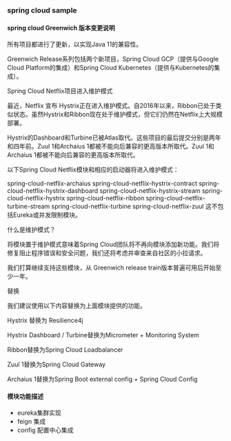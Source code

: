 ### spring cloud sample
#### spring cloud Greenwich 版本变更说明
所有项目都进行了更新，以实现Java 11的兼容性。

Greenwich Release系列包括两个新项目，Spring Cloud GCP（提供与Google Cloud Platform的集成）和Spring Cloud Kubernetes（提供与Kubernetes的集成）。

Spring Cloud Netflix项目进入维护模式

最近，Netflix 宣布 Hystrix正在进入维护模式。自2016年以来，Ribbon已处于类似状态。虽然Hystrix和Ribbon现在处于维护模式，但它们仍然在Netflix上大规模部署。

Hystrix的Dashboard和Turbine已被Atlas取代。这些项目的最后提交分别是两年和四年前。Zuul 1和Archaius 1都被不能向后兼容的更高版本所取代。Zuul 1和Archaius 1都被不能向后兼容的更高版本所取代。

以下Spring Cloud Netflix模块和相应的启动器将进入维护模式：

spring-cloud-netflix-archaius
spring-cloud-netflix-hystrix-contract
spring-cloud-netflix-hystrix-dashboard
spring-cloud-netflix-hystrix-stream
spring-cloud-netflix-hystrix
spring-cloud-netflix-ribbon
spring-cloud-netflix-turbine-stream
spring-cloud-netflix-turbine
spring-cloud-netflix-zuul
这不包括Eureka或并发限制模块。

什么是维护模式？

将模块置于维护模式意味着Spring Cloud团队将不再向模块添加新功能。我们将修复阻止程序错误和安全问题，我们还将考虑并审查来自社区的小拉请求。

我们打算继续支持这些模块，从 Greenwich release train版本普遍可用后开始至少一年。

替换

我们建议使用以下内容替换为上面模块提供的功能。

Hystrix 替换为 Resilience4j

Hystrix Dashboard / Turbine替换为Micrometer + Monitoring System

Ribbon替换为Spring Cloud Loadbalancer

Zuul 1替换为Spring Cloud Gateway

Archaius 1替换为Spring Boot external config + Spring Cloud Config

#### 模块功能描述
- eureka集群实现
- feign 集成
- config 配置中心集成